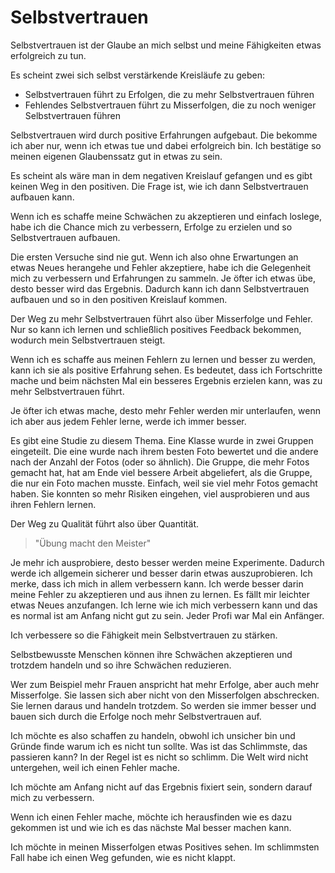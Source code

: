 # Selbstvertrauen

Selbstvertrauen ist der Glaube an mich selbst und meine Fähigkeiten etwas erfolgreich zu tun.

Es scheint zwei sich selbst verstärkende Kreisläufe zu geben:

- Selbstvertrauen führt zu Erfolgen, die zu mehr Selbstvertrauen führen
- Fehlendes Selbstvertrauen führt zu Misserfolgen, die zu noch weniger Selbstvertrauen führen

Selbstvertrauen wird durch positive Erfahrungen aufgebaut. Die bekomme ich aber nur, wenn ich etwas tue und dabei erfolgreich bin. Ich bestätige so meinen eigenen Glaubenssatz gut in etwas zu sein.

Es scheint als wäre man in dem negativen Kreislauf gefangen und es gibt keinen Weg in den positiven. Die Frage ist, wie ich dann Selbstvertrauen aufbauen kann.

Wenn ich es schaffe meine Schwächen zu akzeptieren und einfach loslege, habe ich die Chance mich zu verbessern, Erfolge zu erzielen und so Selbstvertrauen aufbauen.

Die ersten Versuche sind nie gut. Wenn ich also ohne Erwartungen an etwas Neues herangehe und Fehler akzeptiere, habe ich die Gelegenheit mich zu verbessern und Erfahrungen zu sammeln. Je öfter ich etwas übe, desto besser wird das Ergebnis. Dadurch kann ich dann Selbstvertrauen aufbauen und so in den positiven Kreislauf kommen.

Der Weg zu mehr Selbstvertrauen führt also über Misserfolge und Fehler. Nur so kann ich lernen und schließlich positives Feedback bekommen, wodurch mein Selbstvertrauen steigt.

Wenn ich es schaffe aus meinen Fehlern zu lernen und besser zu werden, kann ich sie als positive Erfahrung sehen. Es bedeutet, dass ich Fortschritte mache und beim nächsten Mal ein besseres Ergebnis erzielen kann, was zu mehr Selbstvertrauen führt. 

Je öfter ich etwas mache, desto mehr Fehler werden mir unterlaufen, wenn ich aber aus jedem Fehler lerne, werde ich immer besser.

Es gibt eine Studie zu diesem Thema. Eine Klasse wurde in zwei Gruppen eingeteilt. Die eine wurde nach ihrem besten Foto bewertet und die andere nach der Anzahl der Fotos (oder so ähnlich). Die Gruppe, die mehr Fotos gemacht hat, hat am Ende viel bessere Arbeit abgeliefert, als die Gruppe, die nur ein Foto machen musste. Einfach, weil sie viel mehr Fotos gemacht haben. Sie konnten so mehr Risiken eingehen, viel ausprobieren und aus ihren Fehlern lernen.

Der Weg zu Qualität führt also über Quantität.

> "Übung macht den Meister"

Je mehr ich ausprobiere, desto besser werden meine Experimente. Dadurch werde ich allgemein sicherer und besser darin etwas auszuprobieren. Ich merke, dass ich mich in allem verbessern kann. Ich werde besser darin meine Fehler zu akzeptieren und aus ihnen zu lernen. Es fällt mir leichter etwas Neues anzufangen. Ich lerne wie ich mich verbessern kann und das es normal ist am Anfang nicht gut zu sein. Jeder Profi war Mal ein Anfänger.

Ich verbessere so die Fähigkeit mein Selbstvertrauen zu stärken.

Selbstbewusste Menschen können ihre Schwächen akzeptieren und trotzdem handeln und so ihre Schwächen reduzieren. 

Wer zum Beispiel mehr Frauen anspricht hat mehr Erfolge, aber auch mehr Misserfolge. Sie lassen sich aber nicht von den Misserfolgen abschrecken. Sie lernen daraus und handeln trotzdem. So werden sie immer besser und bauen sich durch die Erfolge noch mehr Selbstvertrauen auf. 

Ich möchte es also schaffen zu handeln, obwohl ich unsicher bin und Gründe finde warum ich es nicht tun sollte. Was ist das Schlimmste, das passieren kann? In der Regel ist es nicht so schlimm. Die Welt wird nicht untergehen, weil ich einen Fehler mache.

Ich möchte am Anfang nicht auf das Ergebnis fixiert sein, sondern darauf mich zu verbessern.

Wenn ich einen Fehler mache, möchte ich herausfinden wie es dazu gekommen ist und wie ich es das nächste Mal besser machen kann.

Ich möchte in meinen Misserfolgen etwas Positives sehen. Im schlimmsten Fall habe ich einen Weg gefunden, wie es nicht klappt.